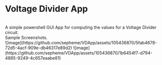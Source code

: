 # Voltage Divider App
<br/>
A simple powershell GUI App for computing the values for a Voltage Divider circuit.
<br/>
Sample Screenshots.
<br/>
![image](https://github.com/sepheme/VDApp/assets/105436870/5fab4678-72d5-4acf-909e-db46317e89d2)
![image](https://github.com/sepheme/VDApp/assets/105436870/1b6454f7-d794-4885-9249-4c657eaabe81)
